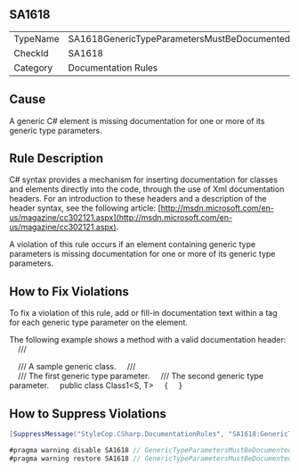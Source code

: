 ﻿## SA1618

<table>
<tr>
  <td>TypeName</td>
  <td>SA1618GenericTypeParametersMustBeDocumented</td>
</tr>
<tr>
  <td>CheckId</td>
  <td>SA1618</td>
</tr>
<tr>
  <td>Category</td>
  <td>Documentation Rules</td>
</tr>
</table>

## Cause

A generic C# element is missing documentation for one or more of its generic type parameters.

## Rule Description

C# syntax provides a mechanism for inserting documentation for classes and elements directly into the code, through the use of Xml documentation headers. For an introduction to these headers and a description of the header syntax, see the following article: [http://msdn.microsoft.com/en-us/magazine/cc302121.aspx](http://msdn.microsoft.com/en-us/magazine/cc302121.aspx).

A violation of this rule occurs if an element containing generic type parameters is missing documentation for one or more of its generic type parameters.

## How to Fix Violations

To fix a violation of this rule, add or fill-in documentation text within a <typeparam> tag for each generic type parameter on the element.

The following example shows a method with a valid documentation header:
    /// <summary>
    /// A sample generic class.
    /// </summary>
    /// <typeparam name="S">The first generic type parameter.</typeparam>
    /// <typeparam name="T">The second generic type parameter.</typeparam>
    public class Class1<S, T>
    { 
    }

## How to Suppress Violations

```csharp
[SuppressMessage("StyleCop.CSharp.DocumentationRules", "SA1618:GenericTypeParametersMustBeDocumented", Justification = "Reviewed.")]
```

```csharp
#pragma warning disable SA1618 // GenericTypeParametersMustBeDocumented
#pragma warning restore SA1618 // GenericTypeParametersMustBeDocumented
```
